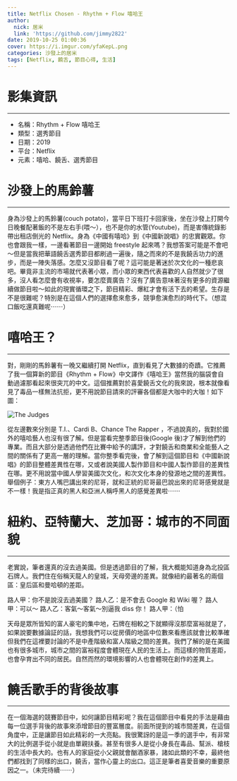 ```yaml
---
title: Netflix Chosen - Rhythm + Flow 嘻哈王
author:
  nick: 居米
  link: 'https://github.com/jimmy2822'
date: 2019-10-25 01:00:36
cover: https://i.imgur.com/yfaKepL.png
categories: 沙發上的居米
tags: [Netflix, 饒舌, 節目心得, 生活]
---
```

# 影集資訊
---
* 名稱：Rhythm + Flow 嘻哈王
* 類型：選秀節目
* 日期：2019
* 平台：Netflix
* 元素：嘻哈、饒舌、選秀節目

# 沙發上的馬鈴薯
---
身為沙發上的馬鈴薯(couch potato)，當平日下班打卡回家後，坐在沙發上打開今日晚餐配著飯的不是左右手(喂～），也不是你的水管(Youtube)，而是害傳統錄影帶出租店倒光的 Netflix。身為《中國有嘻哈》到《中國新說唱》的忠實觀眾。你也會跟我一樣，一邊看著節目一邊開始 freestyle 起來嗎？我想答案可能是不會吧～但是當我把華語饒舌選秀節目都刷過一遍後，隨之而來的不是我饒舌功力的進步，而是一陣失落感。怎麼又沒節目看了呢？這可能是著迷於次文化的一種悲哀吧。畢竟非主流的市場就代表著小眾，而小眾的東西代表喜歡的人自然就少了很多，沒人看怎麼會有收視率，要怎麼賣廣告？沒有了廣告意味著沒有更多的資源繼續做節目啦～如此的現實循環之下，節目精彩、爆紅才會有活下去的希望。生存是不是很難呢？特別是在這個人們的選擇愈來愈多，競爭愈演愈烈的時代下。（想混口飯吃還真難呢⋯⋯）

# 嘻哈王？
---
對，剛剛的馬鈴薯有一晚又繼續打開 Netflix，直到看見了大數據的奇蹟。它推薦了我一個算新的節目《Rhythm + Flow》中文譯作《嘻哈王》當然我的腦袋會自動過濾那看起來很突兀的中文。這個推薦對於喜愛饒舌文化的我來說，根本就像看見了毒品一樣無法抗拒，更不用說節目請來的評審各個都是大咖中的大咖！如下圖：

![The Judges](https://i.imgur.com/KmbKTtR.jpg)

從左邊數來分別是 T.I.、Cardi B、Chance The Rapper ，不過說真的，我對於國外的嘻哈藝人也沒有很了解。但是當看完整季節目後(Google 後)才了解到他們的專業。而且大部分是透過他們在比賽中給予的講評，才對饒舌和商業和全能藝人之間的關係有了更高一層的理解。當你整季看完後，會了解到這個節目和《中國新說唱》的節目整體差異性在哪，又或者說美國人製作節目和中國人製作節目的差異性在哪。更不用說當中國人學習美國次文化，和次文化本身的發源地之間的差異性。舉個例子：東方人嘴巴講出來的尼哥，就和正統的尼哥最巴說出來的尼哥感覺就是不一樣！我是指正真的黑人和亞洲人稱呼黑人的感覺差異啦⋯⋯

# 紐約、亞特蘭大、芝加哥：城市的不同面貌
---
老實說，筆者還真的沒去過美國。但是透過節目的了解，我大概能知道身為北投區石牌人。我們住在俗稱天龍人的皇城，天母旁邊的差異。就像紐約最著名的兩個區：皇后區和曼哈頓的差距。

路人甲：你不是說沒去過美國？
路人乙：是不會去 Google 和 Wiki 喔？
路人甲：可以～
路人乙：客氣～客氣～別逼我 diss 你！
路人甲：（怕

天母是眾所皆知的富人豪宅的集中地，石牌在相較之下就顯得沒那麼富裕就是了，如果說要數據論証的話，我想我們可以從房價的地區中位數來看應該就會比較準確但我們在這裡要討論的不是中產階級和富人階級之間的差異。我們了解的是在美國也有很多城市，城市之間的富裕程度會體現在人民的生活上。而這樣的物質差距，也會孕育出不同的居民。自然而然的環境影響的人也會體現在創作的差異上。

# 饒舌歌手的背後故事
---
在一個海選的競賽節目中，如何讓節目精彩呢？我在這個節目中看見的手法是藉由每一位選手背後的故事來添增節目的豐富層度。前面所提到的城市間差異，在這個角度中，正是讓節目如此精彩的一大亮點。我很驚訝的是這一季的選手中，有非常大的比例選手從小就是由單親扶養。甚至有很多人是從小身長在毒品、幫派、槍枝的生活中長大的。也有人的家庭從小父親就會酗酒家暴，諸如此類的不幸，最終他們都找到了同樣的出口，饒舌，當作心靈上的出口。這正是筆者喜愛音樂的重要原因之一。（未完待續⋯⋯）
